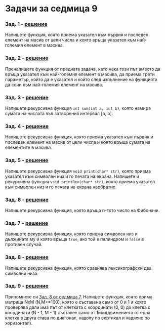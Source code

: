 # Задачи за седмица 9

### Зад. 1 - [решение](solutions/task01.cpp)

Напишете функция, която приема указател към първия и последен елемент на масив от цели числа и която връща указател към най-големия елемент в масива.

### Зад. 2 - [решение](solutions/task02.cpp)

Пренапишете функция от предната задача, като нека този път вместо да връща указател към най-големия елемент в масива, да приема трети параметър, който да е указател и който след изпълнение на функцията да сочи към най-големия елемент на масива.

### Зад. 3 - [решение](solutions/task03.cpp)

Напишете рекурсивна функция `int sum(int a, int b)`, която намира сумата на числата във затворения интервал [a, b].

### Зад. 4 - [решение](solutions/task04.cpp)

Напишете рекурсивна функция, която приема указател към първия и последен елемент на масив от цели числа и която връща сумата на елементите в масива.

### Зад. 5 - [решение](solutions/task05.cpp)

Напишете рекурсивна функция `void print(char* str)`, която приема указател към символен низ и го печата на екрана.
Напишете и рекурсивна функция `void printRev(char* str)`, която приема указател към символен низ и го печата на екрана наобратно.

### Зад. 6 - [решение](solutions/task06.cpp)

Напишете рекурсивна функция, която връща n-тото число на Фибоначи. 

### Зад. 7 - [решение](solutions/task07.cpp)

Напишете рекурсивна функция, която приема символен низ и дължината му и която връща `true`, ако той е палиндром и `false` в противен случай.

### Зад. 8 - [решение](solutions/task08.cpp)

Напишете рекурсивна функция, която сравнява лексикографски два символни низа.

### Зад. 9 - [решение](solutions/task09.cpp)

Припомнете си [Зад. 8 от седмица 7](../week07/tasks.md#зад-8---решениеsolutionstask08cpp). Напишете функция, която прима матрица NxМ (N,М<=100), която е съставена само от 0 и 1 и която проверява дали има път от клетката с координати (0, 0) до клетка с координати (N - 1, M - 1) съставен само от 1ици(движението от една клетка в друга става по диагонал, надолу по вертикал и надясно по хоризонтал).